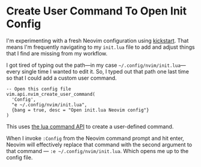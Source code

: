# Create User Command To Open Init Config

I'm experimenting with a fresh Neovim configuration using
[kickstart](https://github.com/nvim-lua/kickstart.nvim). That means I'm
frequently navigating to my `init.lua` file to add and adjust things that I
find are missing from my workflow.

I got tired of typing out the path—in my case `~/.config/nvim/init.lua`—every
single time I wanted to edit it. So, I typed out that path one last time so
that I could add a custom user command.

```
-- Open this config file
vim.api.nvim_create_user_command(
  'Config',
  "e ~/.config/nvim/init.lua",
  {bang = true, desc = "Open init.lua Neovim config"}
)
```

This uses [the lua command
API](https://neovim.io/doc/user/api.html#api-command) to create a user-defined
command.

When I invoke `:Config` from the Neovim command prompt and hit enter, Neovim
will effectively replace that command with the second argument to that command
— `:e ~/.config/nvim/init.lua`. Which opens me up to the config file.

